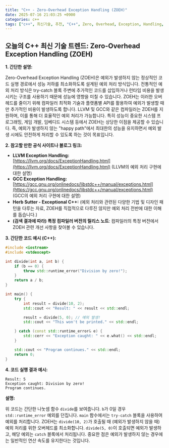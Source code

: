 ```yaml
---
title: "C++ - Zero-Overhead Exception Handling (ZOEH)"
date: 2025-07-16 21:03:25 +0900
categories: c++
tags: ["c++", 최신기술, 추천, "C++", Zero, Overhead, Exception, Handling, "ZOEH"]
---
```


## 오늘의 C++ 최신 기술 트렌드: **Zero-Overhead Exception Handling (ZOEH)**

**1. 간단한 설명:**

Zero-Overhead Exception Handling (ZOEH)은 예외가 발생하지 않는 정상적인 코드 실행 경로에서 성능 저하를 최소화하도록 설계된 예외 처리 방식입니다. 전통적인 예외 처리 방식은 try-catch 블록 주변에 추가적인 코드를 삽입하거나 런타임 비용을 발생시키는 구조를 사용하기 때문에 성능에 영향을 미칠 수 있습니다. ZOEH는 이러한 오버헤드를 줄이기 위해 컴파일러 최적화 기술과 플랫폼별 API를 활용하여 예외가 발생할 때만 추가적인 비용이 발생하도록 합니다. LLVM 및 GCC와 같은 컴파일러는 ZOEH를 지원하며, 이를 통해 더 효율적인 예외 처리가 가능합니다. 특히 성능이 중요한 시스템 프로그래밍, 게임 개발, 임베디드 시스템 등에서 ZOEH는 상당한 이점을 제공할 수 있습니다. 즉, 예외가 발생하지 않는 "happy path"에서 최대한의 성능을 유지하면서 예외 발생 시에도 안전하게 처리할 수 있도록 하는 것이 목표입니다.

**2. 참고할 만한 공식 사이트나 블로그 링크:**

*   **LLVM Exception Handling:** [https://llvm.org/docs/ExceptionHandling.html](https://llvm.org/docs/ExceptionHandling.html) (LLVM의 예외 처리 구현에 대한 설명)
*   **GCC Exception Handling:** [https://gcc.gnu.org/onlinedocs/libstdc++/manual/exceptions.html](https://gcc.gnu.org/onlinedocs/libstdc++/manual/exceptions.html) (GCC의 예외 처리 구현에 대한 설명)
*   **Herb Sutter - Exceptional C++:** (예외 처리와 관련된 다양한 기법 및 디자인 패턴을 다루는 자료, ZOEH를 직접적으로 다루진 않지만 예외 처리 전반에 대한 이해를 돕습니다.)
*   **(검색 결과에 따라) 특정 컴파일러 버전의 릴리스 노트**: 컴파일러의 특정 버전에서 ZOEH 관련 개선 사항을 찾아볼 수 있습니다.

**3. 간단한 코드 예시 (C++):**

```cpp
#include <iostream>
#include <stdexcept>

int divide(int a, int b) {
    if (b == 0) {
        throw std::runtime_error("Division by zero!");
    }
    return a / b;
}

int main() {
    try {
        int result = divide(10, 2);
        std::cout << "Result: " << result << std::endl;

        result = divide(5, 0); // 예외 발생!
        std::cout << "This won't be printed." << std::endl;

    } catch (const std::runtime_error& e) {
        std::cerr << "Exception caught: " << e.what() << std::endl;
    }

    std::cout << "Program continues." << std::endl;
    return 0;
}
```

**4. 코드 실행 결과 예시:**

```
Result: 5
Exception caught: Division by zero!
Program continues.
```

**설명:**

위 코드는 간단한 나눗셈 함수 `divide`를 보여줍니다. `b`가 0일 경우 `std::runtime_error` 예외를 던집니다. `main` 함수에서는 `try-catch` 블록을 사용하여 예외를 처리합니다. ZOEH는 `divide(10, 2)`가 호출될 때 (예외가 발생하지 않을 때)  예외 처리를 위한 오버헤드를 최소화합니다. `divide(5, 0)`이 호출되면 예외가 발생하고, 해당 예외는 `catch` 블록에서 처리됩니다. 중요한 점은 예외가 발생하지 않는 경우에는 일반적인 연산 속도를 유지한다는 것입니다.

